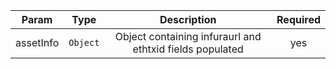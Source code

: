 |   Param   |   Type   |                       Description                        | Required |
| :-------: | :------: | :------------------------------------------------------: | :------: |
| assetInfo | `Object` | Object containing infuraurl and ethtxid fields populated |   yes    |
